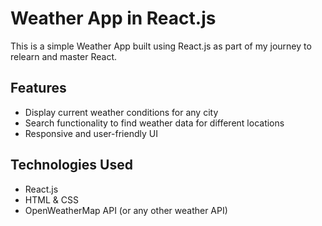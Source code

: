 # Weather App in React.js  

This is a simple Weather App built using React.js as part of my journey to relearn and master React.  

## Features  

- Display current weather conditions for any city  
- Search functionality to find weather data for different locations  
- Responsive and user-friendly UI  

## Technologies Used  

- React.js  
- HTML & CSS  
- OpenWeatherMap API (or any other weather API)
